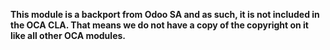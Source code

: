 **This module is a backport from Odoo SA and as such, it is not included
in the OCA CLA. That means we do not have a copy of the copyright on it
like all other OCA modules.**
